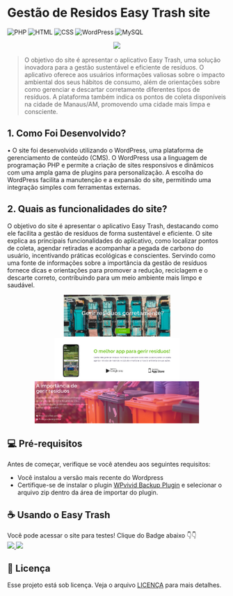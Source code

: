 #   Gestão de Residos Easy Trash site

![PHP](https://img.shields.io/badge/PHP-777BB4?style=for-the-badge&logo=php&logoColor=white)
![HTML](https://img.shields.io/badge/HTML5-E34F26?style=for-the-badge&logo=html5&logoColor=white)
![CSS](https://img.shields.io/badge/CSS3-1572B6?style=for-the-badge&logo=css3&logoColor=white)
![WordPress](https://img.shields.io/badge/WordPress-21759B?style=for-the-badge&logo=wordpress&logoColor=white)
![MySQL](https://img.shields.io/badge/MySQL-4479A1?style=for-the-badge&logo=mysql&logoColor=white)

<div align="center">
  <a href="https://easytrash.free.nf/?i=1">
    <img src="https://github.com/user-attachments/assets/eada4ad9-1098-41b8-9651-d8872ce18e21" />
  </a>
</div>

> O objetivo do site é apresentar o aplicativo Easy Trash, uma solução inovadora para a gestão sustentável e eficiente de resíduos. O aplicativo oferece aos usuários informações valiosas sobre o impacto ambiental dos seus hábitos de consumo, além de orientações sobre como gerenciar e descartar corretamente diferentes tipos de resíduos. A plataforma também indica os pontos de coleta disponíveis na cidade de Manaus/AM, promovendo uma cidade mais limpa e consciente.

## 1. Como Foi Desenvolvido?

•	O site foi desenvolvido utilizando o WordPress, uma plataforma de gerenciamento de conteúdo (CMS). O WordPress usa a linguagem de programação PHP e permite a criação de sites responsivos e dinâmicos com uma ampla gama de plugins para personalização. A escolha do WordPress facilita a manutenção e a expansão do site, permitindo uma integração simples com ferramentas externas.

## 2. Quais as funcionalidades do site?

O objetivo do site é apresentar o aplicativo Easy Trash, destacando como ele facilita a gestão de resíduos de forma sustentável e eficiente. O site explica as principais funcionalidades do aplicativo, como localizar pontos de coleta, agendar retiradas e acompanhar a pegada de carbono do usuário, incentivando práticas ecológicas e conscientes. Servindo como uma fonte de informações sobre a importância da gestão de resíduos fornece dicas e orientações para promover a redução, reciclagem e o descarte correto, contribuindo para um meio ambiente mais limpo e saudável.
<p align="center">
  <img src="images\principal.png" alt="Tela Inicial" width="245">
  <img src="images\melhor_app.png" alt="Melhor App" width="287">
  <img src="images\importancia.png" alt="Importancia" width="378">
</p>

## 💻 Pré-requisitos

Antes de começar, verifique se você atendeu aos seguintes requisitos:

- Você instalou a versão mais recente do Wordpress
- Certifique-se de instalar o plugin [WPvivid Backup Plugin](https://wordpress.org/plugins/wpvivid-backup-mainwp/) e selecionar o arquivo zip dentro da área de importar do plugin.

## ☕ Usando o Easy Trash

Você pode acessar o site para testes! Clique do Badge abaixo 👇👇<br><!-- [clicando aqui](https://easytrash.free.nf/).-->
<a href="https://easytrash.free.nf/">
  <img src="https://img.shields.io/badge/Easy-Trash_Site-white?logo=paperless-ngx&logoColor=green&color=green&labelColor=white&style=flat-square">
</a>
<a href="https://drive.google.com/file/d/1OtjmEPBRCgv_xigp7-Dpe_WV2pNFy6SY/view?usp=sharing" >
  <img src="https://img.shields.io/badge/Easy-Trash_App-white?logo=paperless-ngx&logoColor=green&color=green&labelColor=white&style=flat-square" />
</a>
## 📝 Licença

Esse projeto está sob licença. Veja o arquivo [LICENÇA](LICENSE.md) para mais detalhes.
